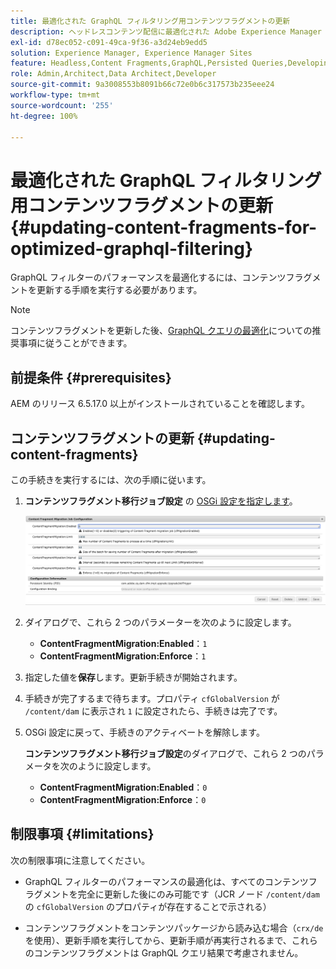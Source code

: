 ```yaml
---
title: 最適化された GraphQL フィルタリング用コンテンツフラグメントの更新
description: ヘッドレスコンテンツ配信に最適化された Adobe Experience Manager の GraphQL フィルタリング用にコンテンツフラグメントを更新する方法について説明します。
exl-id: d78ec052-c091-49ca-9f36-a3d24eb9edd5
solution: Experience Manager, Experience Manager Sites
feature: Headless,Content Fragments,GraphQL,Persisted Queries,Developing
role: Admin,Architect,Data Architect,Developer
source-git-commit: 9a3008553b8091b66c72e0b6c317573b235eee24
workflow-type: tm+mt
source-wordcount: '255'
ht-degree: 100%

---
```


# 最適化された GraphQL フィルタリング用コンテンツフラグメントの更新 {#updating-content-fragments-for-optimized-graphql-filtering}

GraphQL フィルターのパフォーマンスを最適化するには、コンテンツフラグメントを更新する手順を実行する必要があります。

>[!NOTE]
>
>コンテンツフラグメントを更新した後、[GraphQL クエリの最適化](/help/sites-developing/headless/graphql-api/graphql-optimization.md)についての推奨事項に従うことができます。

## 前提条件 {#prerequisites}

AEM のリリース 6.5.17.0 以上がインストールされていることを確認します。

## コンテンツフラグメントの更新 {#updating-content-fragments}

この手続きを実行するには、次の手順に従います。

1. **コンテンツフラグメント移行ジョブ設定** の [OSGi 設定を指定します](/help/sites-deploying/configuring-osgi.md)。

   ![OSGi コンテンツフラグメント移行ジョブ設定](assets/cfm-graphql-update-01.png "OSGi コンテンツフラグメント移行ジョブ設定")

1. ダイアログで、これら 2 つのパラメーターを次のように設定します。

   * **ContentFragmentMigration:Enabled**：`1`
   * **ContentFragmentMigration:Enforce**：`1`

1. 指定した値を&#x200B;**保存**&#x200B;します。更新手続きが開始されます。

1. 手続きが完了するまで待ちます。プロパティ `cfGlobalVersion` が `/content/dam` に表示され `1` に設定されたら、手続きは完了です。

1. OSGi 設定に戻って、手続きのアクティベートを解除します。

   **コンテンツフラグメント移行ジョブ設定**&#x200B;のダイアログで、これら 2 つのパラメータを次のように設定します。

   * **ContentFragmentMigration:Enabled**：`0`
   * **ContentFragmentMigration:Enforce**：`0`

## 制限事項 {#limitations}

次の制限事項に注意してください。

* GraphQL フィルターのパフォーマンスの最適化は、すべてのコンテンツフラグメントを完全に更新した後にのみ可能です（JCR ノード `/content/dam` の `cfGlobalVersion` のプロパティが存在することで示される）

* コンテンツフラグメントをコンテンツパッケージから読み込む場合（`crx/de` を使用）、更新手順を実行してから、更新手順が再実行されるまで、これらのコンテンツフラグメントは GraphQL クエリ結果で考慮されません。
